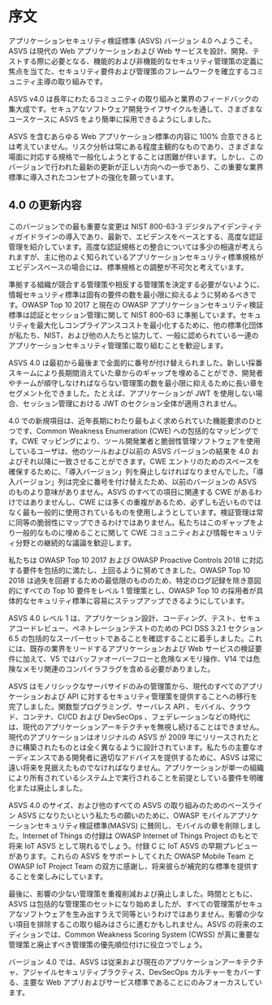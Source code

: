 # 序文

アプリケーションセキュリティ検証標準 (ASVS) バージョン 4.0 へようこそ。ASVS は現代の Web アプリケーションおよび Web サービスを設計、開発、テストする際に必要となる、機能的および非機能的なセキュリティ管理策の定義に焦点を当てた、セキュリティ要件および管理策のフレームワークを確立するコミュニティ主導の取り組みです。

ASVS v4.0 は長年にわたるコミュニティの取り組みと業界のフィードバックの集大成です。セキュアなソフトウェア開発ライフサイクルを通して、さまざまなユースケースに ASVS をより簡単に採用できるようにしました。

ASVS を含むあらゆる Web アプリケーション標準の内容に 100% 合意できるとは考えていません。リスク分析は常にある程度主観的なものであり、さまざまな場面に対応する規格で一般化しようとすることは困難が伴います。しかし、このバージョンで行われた最新の更新が正しい方向への一歩であり、この重要な業界標準に導入されたコンセプトの強化を願っています。

## 4.0 の更新内容

このバージョンでの最も重要な変更は NIST 800-63-3 デジタルアイデンティティガイドラインの導入であり、最新で、エビデンスをベースとする、高度な認証管理を紹介しています。高度な認証規格との整合については多少の相違が考えられますが、主に他のよく知られているアプリケーションセキュリティ標準規格がエビデンスベースの場合には、標準規格との調整が不可欠と考えています。

準拠する組織が競合する管理策や相反する管理策を決定する必要がないように、情報セキュリティ標準は固有の要件の数を最小限に抑えるように努めるべきです。OWASP Top 10 2017 と現在の OWASP アプリケーションセキュリティ検証標準は認証とセッション管理に関して NIST 800-63 に準拠しています。セキュリティを最大化しコンプライアンスコストを最小化するために、他の標準化団体が私たち、NIST、および他の人たちと協力して、一般に認められている一連のアプリケーションセキュリティ管理策に取り組むことを歓迎します。

ASVS 4.0 は最初から最後まで全面的に番号が付け替えられました。新しい採番スキームにより長期間消えていた章からのギャップを埋めることができ、開発者やチームが順守しなければならない管理策の数を最小限に抑えるために長い章をセグメント化できました。たとえば、アプリケーションが JWT を使用しない場合、セッション管理における JWT のセクション全体が適用されません。

4.0 での新規項目は、近年長期にわたり最もよく求められていた機能要求のひとつです、Common Weakness Enumeration (CWE) への包括的なマッピングです。CWE マッピングにより、ツール開発業者と脆弱性管理ソフトウェアを使用しているユーザは、他のツールおよび以前の ASVS バージョンの結果を 4.0 およびそれ以降に一致させることができます。CWE エントリのためのスペースを確保するために、「導入バージョン」列を廃止しなければなりませんでした。「導入バージョン」列は完全に番号を付け替えたため、以前のバージョンの ASVS のものより意味がありません。ASVS のすべての項目に関連する CWE があるわけではありませんし、CWE には多くの重複があるため、必ずしも近いものではなく最も一般的に使用されているものを使用しようとしています。検証管理は常に同等の脆弱性にマップできるわけではありません。私たちはこのギャップをより一般的なものに埋めることに関して CWE コミュニティおよび情報セキュリティ分野との継続的な議論を歓迎します。

私たちは OWASP Top 10 2017 および OWASP Proactive Controls 2018 に対応する要件を包括的に満たし、上回るように努めてきました。OWASP Top 10 2018 は過失を回避するための最低限のもののため、特定のログ記録を除き意図的にすべての Top 10 要件をレベル 1 管理策とし、OWASP Top 10 の採用者が具体的なセキュリティ標準に容易にステップアップできるようにしています。

ASVS 4.0 レベル 1 は、アプリケーション設計、コーディング、テスト、セキュアコードレビュー、ペネトレーションテストのための PCI DSS 3.2.1 セクション 6.5 の包括的なスーパーセットであることを確認することに着手しました。これには、既存の業界をリードするアプリケーションおよび Web サービスの検証要件に加えて、V5 ではバッファオーバーフローと危険なメモリ操作、V14 では危険なメモリ関連のコンパイラフラグを含める必要がありました。

ASVS はモノリシックなサーバサイドのみの管理策から、現代のすべてのアプリケーションおよび API に対するセキュリティ管理策を提供することへの移行を完了しました。関数型プログラミング、サーバレス API 、モバイル、クラウド、コンテナ、CI/CD および DevSecOps 、フェデレーションなどの時代には、現代のアプリケーションアーキテクチャを無視し続けることはできません。現代のアプリケーションはオリジナルの ASVS が 2009 年にリリースされたときに構築されたものとは全く異なるように設計されています。私たちの主要なオーディエンスである開発者に適切なアドバイスを提供するために、ASVS は常に遠い将来を見据えたものでなければなりません。アプリケーションが単一の組織により所有されているシステム上で実行されることを前提としている要件を明確化または廃止しました。

ASVS 4.0 のサイズ、および他のすべての ASVS の取り組みのためのベースライン ASVS になりたいという私たちの願いのために、OWASP モバイルアプリケーションセキュリティ検証標準(MASVS) に賛同し、モバイルの章を削除しました。Internet of Things の付録は OWASP Internet of Things Project のもとで将来 IoT ASVS として現れるでしょう。付録 C に IoT ASVS の早期プレビューがあります。これらの ASVS をサポートしてくれた OWASP Mobile Team と OWASP IoT Project Team の双方に感謝し、将来彼らが補完的な標準を提供することを楽しみにしています。

最後に、影響の少ない管理策を重複削減および廃止しました。時間とともに、ASVS は包括的な管理策のセットになり始めましたが、すべての管理策がセキュアなソフトウェアを生み出すうえで同等というわけではありません。影響の少ない項目を排除するこの取り組みはさらに進むかもしれません。ASVS の将来のエディションでは、Common Weakness Scoring System (CWSS) が真に重要な管理策と廃止すべき管理策の優先順位付けに役立つでしょう。

バージョン 4.0 では、ASVS は従来および現在のアプリケーションアーキテクチャ、アジャイルセキュリティプラクティス、DevSecOps カルチャーをカバーする、主要な Web アプリおよびサービス標準であることにのみフォーカスしています。

